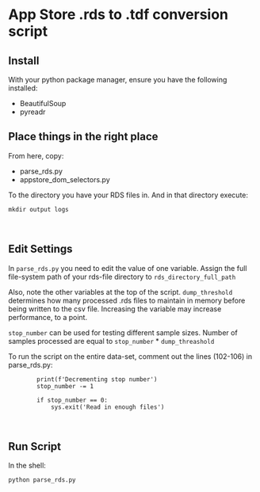 # App Store .rds to .tdf conversion script

## Install 
With your python package manager, ensure you have the following installed:
* BeautifulSoup
* pyreadr

## Place things in the right place
From here, copy:
* parse_rds.py
* appstore_dom_selectors.py

To the directory you have your RDS files in. And in that directory execute: 

`mkdir output logs`

<br>

## Edit Settings
In `parse_rds.py` you need to edit the value of one variable. Assign the full file-system path of your rds-file
 directory to `rds_directory_full_path`
 
 Also, note the other variables at the top of the script. `dump_threshold` determines how many processed .rds files
  to maintain in memory before being written to the csv file. Increasing the variable may increase performance, to a
   point. 
   
   `stop_number` can be used for testing different sample sizes. Number of samples processed are equal to
    `stop_number` * `dump_threashold`
    
   To run the script on the entire data-set, comment out the lines (102-106) in parse_rds.py:
    
            print(f'Decrementing stop number')
            stop_number -= 1
            
            if stop_number == 0:
                sys.exit('Read in enough files')
 
<br>

## Run Script
In the shell:
 
 `python parse_rds.py`